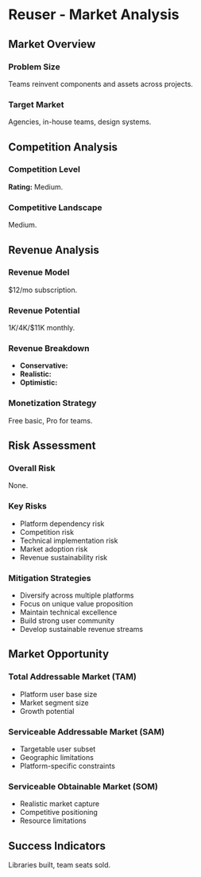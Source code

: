 # Reuser - Market Analysis

## Market Overview

### Problem Size
Teams reinvent components and assets across projects.

### Target Market
Agencies, in-house teams, design systems.

## Competition Analysis

### Competition Level
**Rating:** Medium.

### Competitive Landscape
Medium.

## Revenue Analysis

### Revenue Model
$12/mo subscription.

### Revenue Potential
$1K/$4K/$11K monthly.

### Revenue Breakdown
- **Conservative:** 
- **Realistic:** 
- **Optimistic:** 

### Monetization Strategy
Free basic, Pro for teams.

## Risk Assessment

### Overall Risk
None.

### Key Risks
- Platform dependency risk
- Competition risk
- Technical implementation risk
- Market adoption risk
- Revenue sustainability risk

### Mitigation Strategies
- Diversify across multiple platforms
- Focus on unique value proposition
- Maintain technical excellence
- Build strong user community
- Develop sustainable revenue streams

## Market Opportunity

### Total Addressable Market (TAM)
- Platform user base size
- Market segment size
- Growth potential

### Serviceable Addressable Market (SAM)
- Targetable user subset
- Geographic limitations
- Platform-specific constraints

### Serviceable Obtainable Market (SOM)
- Realistic market capture
- Competitive positioning
- Resource limitations

## Success Indicators
Libraries built, team seats sold.
